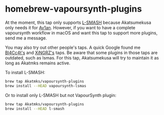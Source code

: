 # homebrew-vapoursynth-plugins

At the moment, this tap only supports [L-SMASH](https://github.com/HomeOfAviSynthPlusEvolution/L-SMASH-Works) because Akatsumekusa only needs it for [Av1an](https://github.com/master-of-zen/Av1an). However, if you want to have a complete vapoursynth workflow in macOS and want this tap to support more plugins, send me a message.

You may also try out other people's taps. A quick Google found me [Bl4Cc4t's](https://github.com/Bl4Cc4t/homebrew-vsplugins) and [XiNGRZ's](https://github.com/xingrz/homebrew-vsplugins) taps. Be aware that some plugins in those taps are outdated, such as lsmas. For this tap, Akatsumekusa will try to maintain it as long as Akatmks remains active.  

To install L-SMASH:  
```sh
brew tap Akatmks/vapoursynth-plugins
brew install --HEAD vapoursynth-lsmas
```

Or to install only L-SMASH but not VapourSynth plugin:  
```sh
brew tap Akatmks/vapoursynth-plugins
brew install --HEAD l-smash
```
